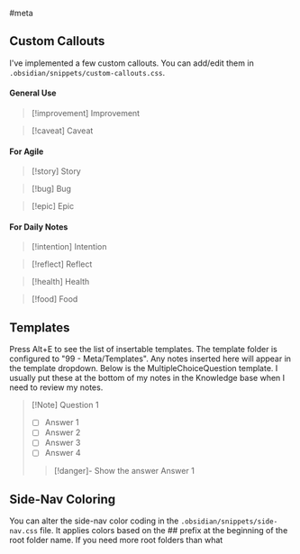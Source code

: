 #meta

## Custom Callouts

I've implemented a few custom callouts. You can add/edit them in  `.obsidian/snippets/custom-callouts.css`.

#### General Use
> [!improvement] Improvement

> [!caveat] Caveat

#### For Agile
> [!story] Story

> [!bug] Bug

> [!epic] Epic

#### For Daily Notes
> [!intention] Intention

> [!reflect] Reflect

> [!health] Health

> [!food] Food

## Templates
Press Alt+E to see the list of insertable templates. The template folder is configured to "99 - Meta/Templates". Any notes inserted here will appear in the template dropdown. Below is the MultipleChoiceQuestion template. I usually put these at the bottom of my notes in the Knowledge base when I need to review my notes.

> [!Note] Question 1
> - [ ] Answer 1
> - [ ] Answer 2
> - [ ] Answer 3
> - [ ] Answer 4
> > [!danger]- Show the answer
> > Answer 1


## Side-Nav Coloring
You can alter the side-nav color coding in the `.obsidian/snippets/side-nav.css` file. It applies colors based on the ## prefix at the beginning of the root folder name. If you need more root folders than what 